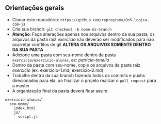 ## Orientações gerais

- Clonar este repositório: `https://github.com/reprograma/On5-logica-com-js`
- Crie sua branch: `git checkout -b nome-da-branch`
- **Atenção**: Faça alterações apenas nos arquivos dentro da sua pasta, os arquivos da pasta raiz _exercicio_ não deverão ser modificados para não acarretar conflitos de git **ALTERA OS ARQUIVOS SOMENTE DENTRO DA SUA PASTA**
- Adicione uma pasta com seu-nome dentro da pasta `exercicio/exercicio-alunas`, ex: _patricia-tonella_
- Dentro da pasta com seu-nome, copie os arquivos da pasta raiz _exercicio_ (ex. exercicio-1.md, exercicio-2.md)
- Trabalhe dentro da sua branch fazendo todos os commits e pushs direcionados para ela, ao finalizar o projeto realizar o `pull request` para a master
- A organização final da pasta deverá ficar assim:

```
exercicio-alunas/
  seu-nome/
    index.html
    js/
      script.js
```
